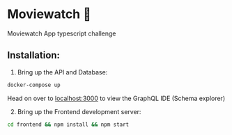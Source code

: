 # Moviewatch 🎥

Moviewatch App typescript challenge

## Installation:

1. Bring up the API and Database:

```BASH
docker-compose up
```

Head on over to [localhost:3000](http://localhost:3000) to view the GraphQL IDE (Schema explorer)

2. Bring up the Frontend development server:

```BASH
cd frontend && npm install && npm start
```

